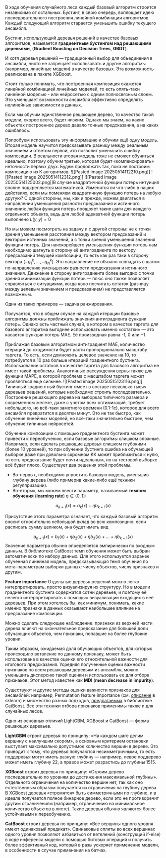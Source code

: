 
В ходе обучения случайного леса каждый базовый алгоритм строится независимо от остальных. Бустинг, в свою очередь, воплощает идею последовательного построения линейной комбинации алгоритмов. Каждый следующий алгоритм старается уменьшить ошибку текущего ансамбля.

Бустинг, использующий деревья решений в качестве базовых алгоритмов, называется **градиентным бустингом над решающими деревьями**, (**Gradient Boosting on Decision Trees**, **GBDT**).

И хотя деревья решений — традиционный выбор для объединения в ансамбли, никто не запрещает использовать и другие алгоритмы (например, линейные модели) в качестве базовых. Эта возможность реализована в пакете XGBoost.

Стоит только понимать, что построенная композиция окажется линейной комбинацией линейных моделей, то есть опять-таки линейной моделью - или нейросетью с одним полносвязным слоем. Это уменьшает возможности ансамбля эффективно определять нелинейные зависимости в данных.

Если мы обучим единственное решающее дерево, то качество такой модели, скорее всего, будет низким. Однако мы знаем, на каких объектах построенное дерево давало точные предсказания, а на каких ошибалось.

Попробуем использовать эту информацию и обучим ещё одну модель. Вторая модель научится предсказывать разницу между реальным значением и ответом первой, это позволит уменьшить ошибку композиции. В реальности вторая модель тоже не сможет обучиться идеально, поэтому обучим третью, которая будет «компенсировать» неточности первых двух. Будем продолжать так, пока не построим композицию из K алгоритмов. ![[Pasted image 20250514112210.png]]
![[Pasted image 20250514112312.png]]
![[Pasted image 20250514125002.png]]В случае квадратичной функции потерь интуиция вполне подкрепляется математикой. Изменится ли что-либо в наших действиях, если мы поменяем квадратичную функцию потерь на любую другую? С одной стороны, мы, как и прежде, можем двигаться в направлении уменьшения разности предсказания и истинного значения: любая функция потерь поощряет такие шаги для каждого отдельного объекта, ведь для любой адекватной функции потерь выполнено $L(y,y)=0$

Но мы можем посмотреть на задачу и с другой стороны: не с точки зрения уменьшения расстояния между вектором предсказаний и вектором истинных значений, а с точки зрения уменьшения значения функции потерь. Для наискорейшего уменьшения функции потерь нам необходимо шагнуть в сторону её антиградиента по вектору предсказаний текущей композиции, то есть как раз таки в сторону вектора $(−g_1^k,…,−g_N^k)$. Это направление не обязано совпадать с шагом по направлению уменьшения разности предсказания и истинного значения. Движение в сторону антиградиента более выгодно с точки зрения минимизации функции потерь — плюс оно также позволяет справляться с ситуациями, когда явно посчитать остаток (разницу между целевым значением и предсказанием) не представляется возможным.

Один из таких примеров — задача ранжирования. 

Получается, что в общем случае на каждой итерации базовые алгоритмы должны приближать значения антиградиента функции потерь. Однако есть частный случай, в котором в качестве таргета для базового алгоритма выгоднее использовать именно «остатки» — это касается функции потерь MAE. Её производная равна -1, 0 или +1.

Приближая базовым алгоритмом антиградиент MAE, количество итераций до сходимости будет расти пропорционально масштабу таргета. То есть, если домножить целевое значение на 10, то потребуется в 10 раз больше итераций градиентного бустинга. Использование остатков в качестве таргета для базового алгоритма не имеет такой проблемы. Аналогичные рассуждения верны также для функции MAPE, в которой проблема с масштабом таргета может проявляться еще сильнее.
![[Pasted image 20250515123116.png]]
Типичный градиентный бустинг имеет в составе несколько тысяч деревьев решений, которые необходимо строить последовательно. Построение решающего дерева на выборках типичного размера и современном железе, даже с учетом всех оптимизаций, требует небольшого, но всё-таки заметного времени (0.1-1c), которое для всего ансамбля превратится в десятки минут. Это не так быстро, как обучение линейных моделей, но всё-таки значительно быстрее, чем обучение типичных нейросетей.

Обучение композиции с помощью градиентного бустинга может привести к переобучению, если базовые алгоритмы слишком сложные. Например, если сделать решающие деревья слишком глубокими (более 10 уровней), то при обучении бустинга ошибка на обучающей выборке даже при довольно скромном KK может приблизиться к нулю, то есть предсказание будет почти идеальным, но на тестовой выборке всё будет плохо.
Существует два решения этой проблемы.
- Во-первых, необходимо упростить базовую модель, уменьшив глубину дерева (либо примерив какие-либо ещё техники регуляризации).
- Во-вторых, мы можем ввести параметр, называемый **темпом обучения** (**learning rate**) $η∈(0,1]$:
    

$$a_{k+1}(x)=a_{k}(x)+ηb_{k+1}(x)$$

Присутствие этого параметра означает, что каждый базовый алгоритм вносит относительно небольшой вклад во всю композицию: если расписать сумму целиком, она будет иметь вид

$$a_{k+1}(x)=b_1(x)+ηb_2(x)+ηb_3(x)+…+ηb_{k+1}(x)$$
Значение параметра обычно определяется эмпирически по входным данным. В библиотеке CatBoost темп обучения может быть выбран автоматически по набору данных. Для этого используется заранее обученная линейная модель, предсказывающая темп обучения по мета-параметрам выборки данных: числу объектов, числу признаков и другим.

**Feature importance**
Отдельные деревья решений можно легко интерпретировать, просто визуализируя их структуру. Но в модели градиентного бустинга содержатся сотни деревьев, и поэтому её нелегко интерпретировать с помощью визуализации входящих в неё деревьев. При этом хотелось бы, как минимум, понимать, какие именно признаки в данных оказывают наибольшее влияние на предсказание композиции.

Можно сделать следующее наблюдение: признаки из верхней части дерева влияют на окончательное предсказание для большей доли обучающих объектов, чем признаки, попавшие на более глубокие уровни.

Таким образом, ожидаемая доля обучающих объектов, для которых происходило ветвление по данному признаку, может быть использована в качестве оценки его относительной важности для итогового предсказания. Усредняя полученные оценки важности признаков по всем решающим деревьям из ансамбля, можно уменьшить дисперсию такой оценки и использовать ее для отбора признаков. Этот метод известен как **MDI** (**mean decrease in impurity**).

Существуют и другие методы оценки важности признаков для ансамблей: например, Permutation feature importance (см. [описание](https://scikit-learn.org/stable/modules/permutation_importance.html#permutation-importance) в sklearn) и множество разных подходов, [предлагаемых](https://catboost.ai/en/docs/concepts/fstr) в библиотеке CatBoost. Все эти техники отбора признаков применимы также и для случайных лесов.

Одно из основных отличий LightGBM, XGBoost и CatBoost — форма решающих деревьев.

**LightGBM** строит деревья по принципу: «На каждом шаге делим вершину с наилучшим скором», а основным критерием остановки выступает максимально допустимое количество вершин в дереве. Это приводит к тому, что деревья получаются несимметричными, то есть поддеревья могут иметь разную глубину — например, левое поддерево может иметь глубину 22, а правое может разрастись до глубины 1515.

**XGBoost** строит деревья по принципу: «Строим дерево последовательно по уровням до достижения максимальной глубины». Отдельного ограничения на количество вершин нет, так как оно естественным образом получается из ограничения на глубину дерева. В XGBoost деревья «стремятся» быть симметричными по глубине, и в идеале получается полное бинарное дерево, если это не противоречит другим ограничениям (например, ограничению на минимальное количество объектов в листе). Такие деревья обычно являются более устойчивыми к переобучению.

**CatBoost** строит деревья по принципу: «Все вершины одного уровня имеют одинаковый предикат». Одинаковые сплиты во всех вершинах одного уровня позволяют избавиться от ветвлений (конструкций if-else) в коде инференса модели с помощью битовых операций и получить более эффективный код, который в разы ускоряет применение модели, в особенности в случае применения на батчах.